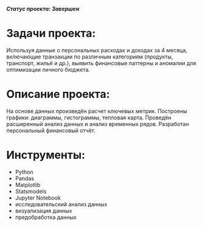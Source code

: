 ***Статус проекта: Завершен***

# Задачи проекта: 

Используя данные о персональных расходах и доходах за 4 месяца, включающие транзакции по различным категориям (продукты, транспорт, жильё и др.), 
выявить финансовые паттерны и аномалии для оптимизации личного бюджета.

# Описание проекта:

На основе данных произведён расчет ключевых метрик. Построены графики: диаграммы, гистограммы, тепловая карта. 
Проведён расширенный анализ данных и анализ временных рядов. Разработан персональный финансовый отчёт. 

# Инструменты:

- Python
- Pandas
- Matplotlib
- Statsmodels
- Jupyter Notebook
- исследовательский анализ данных
- визуализация данных
- предобработка данных



